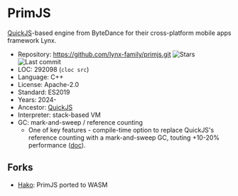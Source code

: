 # PrimJS

[QuickJS](quickjs.md)-based engine from ByteDance for their cross-platform mobile apps framework Lynx.

* Repository:  https://github.com/lynx-family/primjs.git <span class="shields"><img src="https://img.shields.io/github/stars/lynx-family/primjs?label=&style=flat-square" alt="Stars" title="Stars"><img src="https://img.shields.io/github/last-commit/lynx-family/primjs?label=&style=flat-square" alt="Last commit" title="Last commit"></span>
* LOC:         292098 (`cloc src`)
* Language:    C++
* License:     Apache-2.0
* Standard:    ES2019
* Years:       2024-
* Ancestor:    [QuickJS](quickjs.md)
* Interpreter: stack-based VM
* GC:          mark-and-sweep / reference counting
  * One of key features - compile-time option to replace QuickJS's reference counting with a mark-and-sweep GC, touting +10-20% performance ([doc](https://github.com/lynx-family/primjs/blob/develop/docs/gc.md)).

## Forks

* [Hako](hako.md): PrimJS ported to WASM
